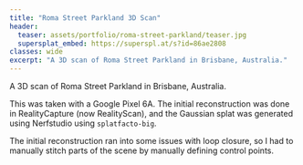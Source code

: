 ```yaml
---
title: "Roma Street Parkland 3D Scan"
header:
  teaser: assets/portfolio/roma-street-parkland/teaser.jpg
  supersplat_embed: https://superspl.at/s?id=86ae2808
classes: wide
excerpt: "A 3D scan of Roma Street Parkland in Brisbane, Australia."
---
```


A 3D scan of Roma Street Parkland in Brisbane, Australia.

This was taken with a Google Pixel 6A. The initial reconstruction was done in
RealityCapture (now RealityScan), and the Gaussian splat was generated using
Nerfstudio using `splatfacto-big`.

The initial reconstruction ran into some issues with loop closure, so I had to
manually stitch parts of the scene by manually defining control points.
